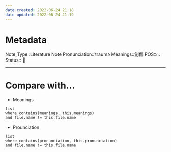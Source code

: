 ```yaml
---
date created: 2022-06-24 21:18
date updated: 2022-06-24 21:19
---
```


# Metadata

Note_Type::Literature Note
Pronunciation::ˈtraʊmə
Meanings::創傷
POS::`n.`
Status:: 👶

---

# Compare with...

- Meanings

```dataview
list
where contains(meanings, this.meanings)
and file.name != this.file.name
```

- Prounciation

```dataview
list
where contains(pronunciation, this.pronunciation)
and file.name != this.file.name
```
